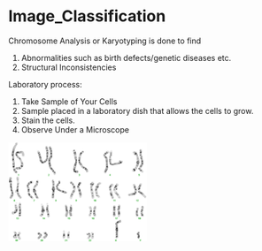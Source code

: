 # Image_Classification
Chromosome Analysis or Karyotyping is done to find  
1. Abnormalities such as birth defects/genetic diseases etc.
2. Structural Inconsistencies 

Laboratory process:
1. Take Sample of Your Cells
2. Sample placed in a laboratory dish that allows the cells to grow.
3. Stain the cells.
4. Observe Under a Microscope
<img src="Karyotyping.png" width="250">
